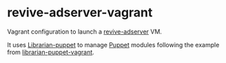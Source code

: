 # revive-adserver-vagrant

Vagrant configuration to launch a 
[revive-adserver](https://github.com/revive-adserver/revive-adserver) VM.

It uses [Librarian-puppet](https://github.com/rodjek/librarian-puppet) to manage
[Puppet](http://puppetlabs.com/) modules following the example from 
[librarian-puppet-vagrant](https://github.com/purple52/librarian-puppet-vagrant).
